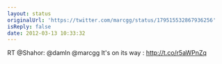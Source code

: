 ```yaml
---
layout: status
originalUrl: 'https://twitter.com/marcgg/status/179515532867936256'
isReply: false
date: 2012-03-13 10:33:32
---
```


RT @Shahor: @damln @marcgg It's on its way : http://t.co/r5aWPnZq
